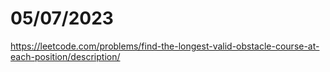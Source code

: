# 05/07/2023

<https://leetcode.com/problems/find-the-longest-valid-obstacle-course-at-each-position/description/>
